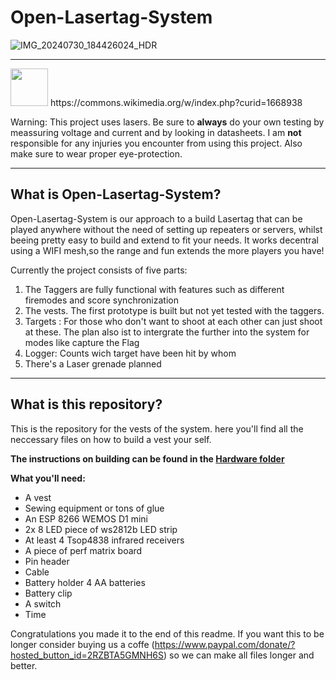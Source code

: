 # Open-Lasertag-System

![IMG_20240730_184426024_HDR](https://github.com/user-attachments/assets/27b891ee-4c65-43ff-a6c3-d3fcef2a91dc)



----

<img src="https://github.com/user-attachments/assets/9b382106-baaf-4b78-8249-ecbceb030ddd" width="60">
https://commons.wikimedia.org/w/index.php?curid=1668938

Warning: This project uses lasers. Be sure to **always** do your own testing by meassuring voltage and current and by looking in datasheets. I am **not** responsible for any injuries you encounter from using this project. Also make sure to wear proper eye-protection. 

----




<h2>What is Open-Lasertag-System?</h2>
Open-Lasertag-System is our approach to a build Lasertag that can be played anywhere without the need of setting up repeaters or servers, whilst beeing pretty easy to build and extend to fit your needs. It works decentral using a WIFI mesh,so the range and fun extends the more players you have!

Currently the project consists of five parts:

 1. The Taggers are fully functional with features such as different firemodes and score synchronization
 2. The vests. The first prototype is built but not yet tested with the taggers.
 3. Targets : For those who don't want to shoot at each other can just shoot at these. The plan also ist to intergrate the further into the system for modes like capture the Flag
 4. Logger: Counts wich target have been hit by whom 
 5. There's a Laser grenade planned

----

<h2>What is this repository?</h2>

This is the repository for the vests of the system. here you'll find all the neccessary files on how to build a vest your self.

 **The instructions on building can be found in the <a href="https://github.com/CheatingBoy6890/Open-Lasertag-System-Vest/tree/main/Hardware">Hardware folder</a>**

**What you'll need:**

 - A vest
 - Sewing equipment or tons of glue
 - An ESP 8266 WEMOS D1 mini
 - 2x 8 LED piece of ws2812b LED strip
 - At least 4 Tsop4838 infrared receivers
 - A piece of perf matrix board
 - Pin header
 - Cable
 - Battery holder 4 AA batteries
 - Battery clip
 - A switch
 - Time


Congratulations you made it to the end of this readme. If you want this to be longer consider buying us a coffe (https://www.paypal.com/donate/?hosted_button_id=2RZBTA5GMNH6S) so we can make all files longer and better.
